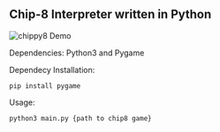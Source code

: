 ## Chip-8 Interpreter written in Python
                                   
![chippy8 Demo](https://github.com/user-attachments/assets/2d10d577-c56e-4122-ada1-e7a53e7aae71)

Dependencies:
Python3 and Pygame

Dependecy Installation:
```
pip install pygame
```

Usage:
```
python3 main.py {path to chip8 game}
```


